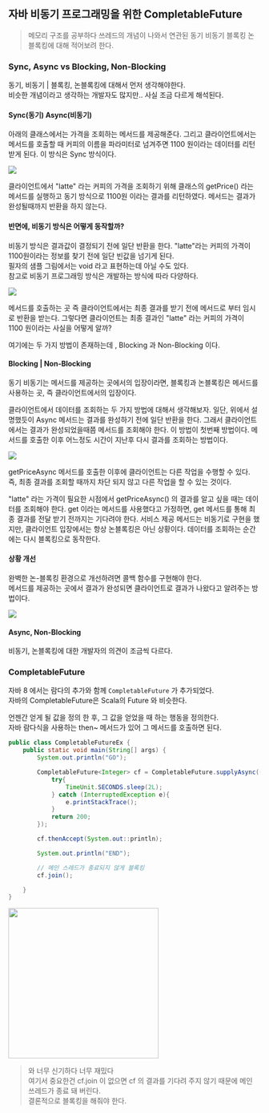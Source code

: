 ## 자바 비동기 프로그래밍을 위한 CompletableFuture
> 메모리 구조를 공부하다 쓰레드의 개념이 나와서 연관된 동기 비동기 블록킹 논블록킹에 대해 적어보려 한다.


### Sync, Async vs Blocking, Non-Blocking
동기, 비동기 | 블록킹, 논블록킹에 대해서 먼저 생각해야한다.  
비슷한 개념이라고 생각하는 개발자도 많지만.. 사실 조금 다르게 해석된다.

#### Sync(동기) Async(비동기)
아래의 클래스에서는 가격을 조회하는 메서드를 제공해준다. 그리고 클라이언트에서는 메서드를 호출할 때 커피의 이름을 파라미터로 넘겨주면 1100 원이라는 데이터를 리턴받게 된다. 이 방식은 Sync 방식이다.

<img src="../../img/sync_ex.png">

클라이언트에서 "latte" 라는 커피의 가격을 조회하기 위해 클래스의 getPrice() 라는 메서드를 실행하고 동기 방식으로 1100원 이라는 결과를 리턴하였다. 메서드는 결과가 완성될때까지 반환을 하지 않는다.

#### 반면에, 비동기 방식은 어떻게 동작할까?  
비동기 방식은 결과값이 결정되기 전에 일단 반환을 한다. "latte"라는 커피의 가격이 1100원이라는 정보를 찾기 전에 일단 빈값을 넘기게 된다.  
필자의 샘플 그림에서는 void 라고 표현하는데 아닐 수도 있다.  
참고로 비동기 프로그래밍 방식은 개발하는 방식에 따라 다양하다.

<img src="../../img/async_ex.png">

메서드를 호출하는 곳 즉 클라이언트에서는 최종 결과를 받기 전에 메서드로 부터 임시로 반환을 받는다. 그렇다면 클라이언트는 최종 결과인 "latte" 라는 커피의 가격이 1100 원이라는 사실을 어떻게 알까?

여기에는 두 가지 방법이 존재하는데 , Blocking 과 Non-Blocking 이다.  

#### Blocking | Non-Blocking
동기 비동기는 메서드를 제공하는 곳에서의 입장이라면, 블록킹과 논블록킹은 메서드를 사용하는 곳, 즉 클라이언트에서의 입장이다.

클라이언트에서 데이터를 조회하는 두 가지 방법에 대해서 생각해보자. 일단, 위에서 설명했듯이 Async 메서드는 결과를 완성하기 전에 일단 반환을 한다. 그래서 클라이언트에서는 결과가 완성되었을때쯤 메서드를 조회해야 한다. 이 방법이 첫번째 방법이다. 메서드를 호출한 이후 어느정도 시간이 지난후 다시 결과를 조회하는 방법이다.

<img src="../../img/blocking-ex.png">

getPriceAsync 메서드를 호출한 이후에 클라이언트는 다른 작업을 수행할 수 있다.  
즉, 최종 결과를 조회할 때까지 차단 되지 않고 다른 작업을 할 수 있는 것이다.  

"latte" 라는 가격이 필요한 시점에서 getPriceAsync() 의 결과를 알고 싶을 때는 데이터를 조회해야 한다. get 이라는 메서드를 사용했다고 가정하면, get 메서드를 통해 최종 결과를 전달 받기 전까지는 기다려야 한다. 서비스 제공 메서드는 비동기로 구현을 했지만, 클라이언트 입장에서는 항상 논블록킹은 아닌 상황이다. 데이터를 조회하는 순간에는 다시 블록킹으로 동작한다.

#### 상황 개선
완벽한 논-블록킹 환경으로 개선하려면 콜백 함수를 구현해야 한다.  
메서드를 제공하는 곳에서 결과가 완성되면 클라이언트로 결과가 나왔다고 알려주는 방법이다.

<img src="../../img/non-blocking-callback.png">


#### Async, Non-Blocking
비동기, 논블록킹에 대한 개발자의 의견이 조금씩 다르다.

### CompletableFuture
자바 8 에서는 람다의 추가와 함께 `CompletableFuture` 가 추가되었다.  
자바의 CompletableFuture은 Scala의 Future 와 비슷한다.  

언젠간 얻게 될 값을 정의 한 후, 그 값을 얻었을 때 하는 행동을 정의한다.  
자바 람다식을 사용하는 then~ 메서드가 있어 그 메서드를 호출하면 된다.

```java
public class CompletableFutureEx {
    public static void main(String[] args) {
        System.out.println("GO");

        CompletableFuture<Integer> cf = CompletableFuture.supplyAsync(() -> {
            try{
                TimeUnit.SECONDS.sleep(2L);
            } catch (InterruptedException e){
                e.printStackTrace();
            }
            return 200;
        });

        cf.thenAccept(System.out::println);

        System.out.println("END");

        // 메인 스레드가 종료되지 않게 블록킹
        cf.join();

    }
}
```

<img src="../../img/async-console.png" width="300">

> 와 너무 신기하다 너무 재밌다  
> 여기서 중요한건 cf.join 이 없으면 cf 의 결과를 기다려 주지 않기 때문에 메인 쓰레드가 종료 돼 버린다.  
> 결론적으로 블록킹을 해줘야 한다.